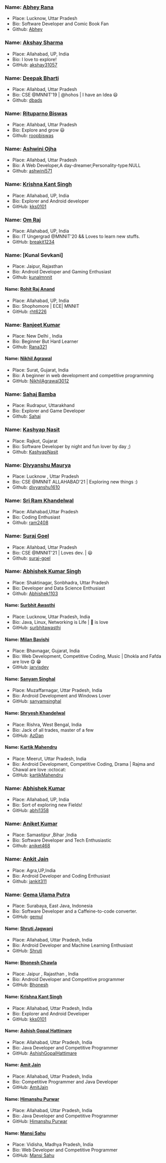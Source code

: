 ### Name: [Abhey Rana](https://abhey.github.io)
- Place: Lucknow, Uttar Pradesh
- Bio: Software Developer and Comic Book Fan
- Github: [Abhey](https://github.com/Abhey)

### Name: [Akshay Sharma](https://github.com/akshay31057)
- Place: Allahabad, UP, India
- Bio: I love to explore!
- GitHub: [akshay31057](https://github.com/akshay31057)

### Name: [Deepak Bharti](https://github.com/dbads)
- Place: Allahbad, Uttar Pradesh
- Bio: CSE @MNNIT'19 | @hohos | I have an Idea :smiley:
- Github: [dbads](https://github.com/dbads)

### Name: [Rituparno Biswas](https://github.com/roopbiswas)
- Place: Allahbad, Uttar Pradesh
- Bio: Explore and grow :smiley:
- Github: [roopbiswas](https://github.com/roopbiswas)

### Name: [Ashwini  Ojha](https://github.com/ashwini571)
- Place: Allahbad, Uttar Pradesh
- Bio: A Web Developer,A day-dreamer;Personality-type:NULL
- Github: [ashwini571](https://github.com/ashwini571)

### Name: [Krishna Kant Singh](https://github.com/kks0101)
- Place: Allahabad, UP, India
- Bio: Explorer and Android developer
- GitHub: [kks0101](https://github.com/kks0101)

### Name: [Om Raj](https://github.com/breakit1234)
- Place: Allahabad, UP, India
- Bio: IT Ungergrad @MNNIT'20 && Loves to learn new stuffs.
- GitHub: [breakit1234](https://github.com/breakit1234)

### Name: [Kunal Sevkani]
- Place: Jaipur, Rajasthan
- Bio: Android Developer and Gaming Enthusiast
- Github: [kunalmnnit](https://github.com/kunalmnnit)

#### Name: [Rohit Raj Anand](https://github.com/rht6226)
- Place: Allahabad, UP, India
- Bio: Shophomore | ECE| MNNIT
- GitHub: [rht6226](https://github.com/rht6226)

### Name: [Ranjeet Kumar](https://github.com/rkranjeet)
- Place: New Delhi , India
- Bio: Beginner But Hard Learner
- Github: [Rana321](https://github.com/rkranjeet)

#### Name: [Nikhil Agrawal](https://github.com/NikhilAgrawal3012)
- Place: Surat, Gujarat, India
- Bio: A beginner in web development and competitive programming
- GitHub: [NikhilAgrawal3012](https://github.com/NikhilAgrawal3012)

### Name: [Sahaj Bamba](https://github.com/Sahaj-Bamba)
- Place: Rudrapur, Uttarakhand
- Bio: Explorer and Game Developer
- Github: [Sahaj](https://github.com/Sahaj-Bamba)

### Name: [Kashyap Nasit](https://github.com/KashyapNasit)
- Place: Rajkot, Gujarat
- Bio: Software Developer by night and fun lover by day ;)
- Github: [KashyapNasit](https://github.com/KashyapNasit)

### Name: [Divyanshu Maurya](https://github.com/divyanshu1610)
- Place: Lucknow , Uttar Pradesh
- Bio: CSE @MNNIT ALLAHABAD'21 | Exploring new things :)
- Github: [divyanshu1610](https://github.com/divyanshu1610)

### Name: [Sri Ram Khandelwal](https://github.com/ram2408)
- Place: Allahabad,Uttar Pradesh
- Bio: Coding Enthusiast
- Github: [ram2408](https://github.com/ram2408)

### Name: [Suraj Goel](https://github.com/suraj-goel)
- Place: Allahbad, Uttar Pradesh
- Bio: CSE @MNNIT'21 | Loves dev. |  :smiley:
- Github: [suraj-goel](https://github.com/suraj-goel)

### Name: [Abhishek Kumar Singh](https://kumarabh494.wixsite.com/abhishekkumarsingh)
- Place: Shaktinagar, Sonbhadra, Uttar Pradesh
- Bio: Developer and Data Science Enthusiast
- Github: [Abhishek1103](https://github.com/Abhishek1103)

#### Name: [Surbhit Awasthi](https://github.com/surbhitawasthi)
- Place: Lucknow, Uttar Pradesh, India
- Bio: Java, Linux, Networking is Life | :pizza: is love
- GitHub: [surbhitawasthi](https://github.com/surbhitawasthi)

#### Name: [Milan Bavishi](https://github.com/jarvisdev)
- Place: Bhavnagar, Gujarat, India
- Bio: Web Development, Competitive Coding, Music | Dhokla and Fafda are love :yum: :grin:
- GitHub: [jarvisdev](https://github.com/jarvisdev)

#### Name: [Sanyam Singhal](https://github.com/sanyamsinghal)
- Place: Muzaffarnagar, Uttar Pradesh, India
- Bio: Android Development and Windows Lover
- GitHub: [sanyamsinghal](https://github.com/sanyamsinghal)

#### Name: [Shryesh Khandelwal](https://github.com/AzDan)
- Place: Rishra, West Bengal, India
- Bio: Jack of all trades, master of a few
- GitHub: [AzDan](https://github.com/AzDan)

#### Name: [Kartik Mahendru](https://github.com/kartikMahendru)
- Place: Meerut, Uttar Pradesh, India
- Bio: Android Development, Competitive Coding, Drama | Rajma and Chawal are love :octocat:
- GitHub: [kartikMahendru](https://github.com/kartikMahendru)

### Name: [Abhishek Kumar](https://github.com/abhi1358)
- Place: Allahabad, UP, India
- Bio: Sort of exploring new Fields!
- GitHub: [abhi1358](https://github.com/abhi1358)

### Name: [Aniket Kumar](https://github.com/Aniket468)
- Place: Samastipur ,Bihar ,India
- Bio: Software Developer and Tech Enthusiastic
- Github: [aniket468](https://github.com/Aniket468)


### Name: [Ankit Jain](https://github.com/jankit311)
- Place: Agra,UP,India
- Bio: Android Developer and  Coding Enthusiast
- Github: [jankit311](https://github.com/jankit311)

### Name: [Gema Ulama Putra](https://github.com/gemul)
- Place: Surabaya, East Java, Indonesia
- Bio: Software Developer and a Caffeine-to-code converter.
- GitHub: [gemul](https://github.com/gemul)

#### Name: [Shruti Jagwani](https://github.com/shruti8019)
- Place: Allahabad, Uttar Pradesh, India
- Bio: Android Developer and Machine Learning Enthusiast
- GitHub: [Shruti](https://github.com/shruti8019)

#### Name: [Bhonesh Chawla](https://github.com/bhonesh1998)
- Place: Jaipur , Rajasthan , India
- Bio: Android Developer and Competitive programmer
- GitHub: [Bhonesh](https://github.com/bhonesh1998)

#### Name: [Krishna Kant Singh](https://github.com/kks0101)
- Place: Allahabad, Uttar Pradesh, India
- Bio: Explorer and Android Developer
- GitHub: [kks0101](https://github.com/kks0101)

#### Name: [Ashish Gopal Hattimare](https://github.com/ashishgopalhattimare)
- Place: Allahabad, Uttar Pradesh, India
- Bio: Java Developer and Competitive Programmer
- GitHub: [AshishGopalHattimare](https://github.com/ashishgopalhattimare)

#### Name: [Amit Jain](https://github.com/amitj4056)
- Place: Allahabad, Uttar Pradesh, India
- Bio: Competitive Programmer and Java Developer
- GitHub: [AmitJain](https://github.com/amitj4056)

#### Name: [Himanshu Purwar](https://github.com/freakybaba)
- Place: Allahabad, Uttar Pradesh, India
- Bio: Java Developer and Competitive Programmer
- GitHub: [Himanshu Purwar](https://github.com/freakybaba)

#### Name: [Mansi Sahu](https://github.com/mansi0703)
- Place: Vidisha, Madhya Pradesh, India
- Bio: Web Developer and Competitive Programmer
- GitHub: [Mansi Sahu](https://github.com/mansi0703)